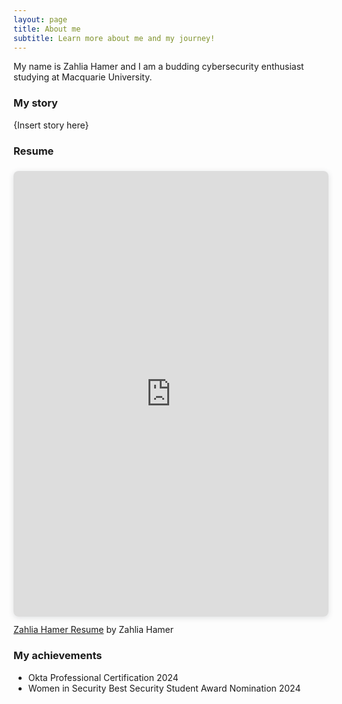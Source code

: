 ```yaml
---
layout: page
title: About me
subtitle: Learn more about me and my journey!
---
```


My name is Zahlia Hamer and I am a budding cybersecurity enthusiast studying at Macquarie University.

### My story

{Insert story here}


### Resume
<div style="position: relative; width: 100%; height: 0; padding-top: 141.4286%;
 padding-bottom: 0; box-shadow: 0 2px 8px 0 rgba(63,69,81,0.16); margin-top: 1.6em; margin-bottom: 0.9em; overflow: hidden;
 border-radius: 8px; will-change: transform;">
  <iframe loading="lazy" style="position: absolute; width: 100%; height: 100%; top: 0; left: 0; border: none; padding: 0;margin: 0;"
    src="https:&#x2F;&#x2F;www.canva.com&#x2F;design&#x2F;DAFPqb6Z0Hg&#x2F;HLJCWk3yrus0z8dOB4mSqA&#x2F;view?embed" allowfullscreen="allowfullscreen" allow="fullscreen">
  </iframe>
</div>
<a href="https:&#x2F;&#x2F;www.canva.com&#x2F;design&#x2F;DAFPqb6Z0Hg&#x2F;HLJCWk3yrus0z8dOB4mSqA&#x2F;view?utm_content=DAFPqb6Z0Hg&amp;utm_campaign=designshare&amp;utm_medium=embeds&amp;utm_source=link" target="_blank" rel="noopener">Zahlia Hamer Resume</a> by Zahlia Hamer


### My achievements
- Okta Professional Certification 2024
- Women in Security Best Security Student Award Nomination 2024

